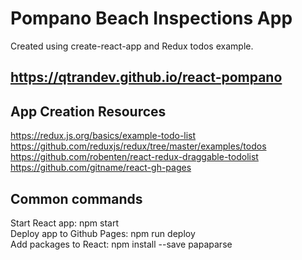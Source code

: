 # Pompano Beach Inspections App

Created using create-react-app and Redux todos example.

## https://qtrandev.github.io/react-pompano

## App Creation Resources

https://redux.js.org/basics/example-todo-list  
https://github.com/reduxjs/redux/tree/master/examples/todos  
https://github.com/robenten/react-redux-draggable-todolist  
https://github.com/gitname/react-gh-pages  

## Common commands
Start React app:  npm start  
Deploy app to Github Pages:  npm run deploy  
Add packages to React:  npm install --save papaparse  
